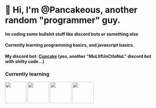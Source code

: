 # 👋 Hi, I'm @Pancakeous, another random "programmer" guy.

#### Im coding some bullshit stuff like discord bots or something else
#### Currently learning programming basics, and javascript basics.
#### My discord bot: [Cupcake](https://discord.gg/FwxBp6Mh3Z) (yes, another "MuLtIfUnCtIoNaL" discord bot with shitty code...)

### Currently learning
<style></style>
<div class="">
<img src="https://www.w3.org/html/logo/downloads/HTML5_Badge_512.png?size=32" height="70px" align="center">
<img src="https://www.w3.org/html/logo/downloads/HTML5_Badge_512.png?size=32" height="70px" align="center">
<img src="https://marketing.dcassetcdn.com/blog/2016/January/2016-web-design-trends/CSS3Logo_300.png?size=32" height="70px" align="center">
<img src="https://seeklogo.com/images/N/nodejs-logo-FBE122E377-seeklogo.com.png?size=32" height="70px" align="center">
